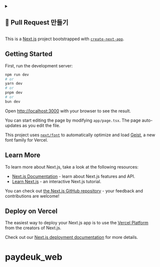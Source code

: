 <details>
<summary><h2>📎 Pull Request 만들기</h2></summary>

> 🔧 **your_branch** 부분을 PR하려는 브랜치명으로 바꿔서 사용하세요!

| 유형 | URL |
|------|-----|
| 🐞 Bug Fix | `https://github.com/tower-of-fisa/paydeuk_web/compare/your_branch?expand=1&template=bug_fix.md` |
| ✨ Feature | `https://github.com/tower-of-fisa/paydeuk_web/compare/your_branch?expand=1&template=feature_addition.md` |
| 📚 Docs | `https://github.com/tower-of-fisa/paydeuk_web/compare/your_branch?expand=1&template=docs_update.md` |
| ⚙️ Setting | `https://github.com/tower-of-fisa/paydeuk_web/compare/your_branch?expand=1&template=setting_change.md` |

</details>


This is a [Next.js](https://nextjs.org) project bootstrapped with [`create-next-app`](https://nextjs.org/docs/app/api-reference/cli/create-next-app).

## Getting Started

First, run the development server:

```bash
npm run dev
# or
yarn dev
# or
pnpm dev
# or
bun dev
```

Open [http://localhost:3000](http://localhost:3000) with your browser to see the result.

You can start editing the page by modifying `app/page.tsx`. The page auto-updates as you edit the file.

This project uses [`next/font`](https://nextjs.org/docs/app/building-your-application/optimizing/fonts) to automatically optimize and load [Geist](https://vercel.com/font), a new font family for Vercel.

## Learn More

To learn more about Next.js, take a look at the following resources:

- [Next.js Documentation](https://nextjs.org/docs) - learn about Next.js features and API.
- [Learn Next.js](https://nextjs.org/learn) - an interactive Next.js tutorial.

You can check out [the Next.js GitHub repository](https://github.com/vercel/next.js) - your feedback and contributions are welcome!

## Deploy on Vercel

The easiest way to deploy your Next.js app is to use the [Vercel Platform](https://vercel.com/new?utm_medium=default-template&filter=next.js&utm_source=create-next-app&utm_campaign=create-next-app-readme) from the creators of Next.js.

Check out our [Next.js deployment documentation](https://nextjs.org/docs/app/building-your-application/deploying) for more details.

# paydeuk_web
